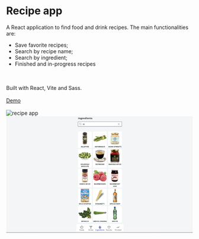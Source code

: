 # Recipe app

A React application to find food and drink recipes. The main functionalities are:
- Save favorite recipes;
- Search by recipe name;
- Search by ingredient;
- Finished and in-progress recipes
<br>
<br>
Built with React, Vite and Sass.
<br>
<br>
<a href="https://recipe-app-flame.vercel.app/">Demo</a>
<br>
<br>
<img src="./src/assets/recipe-app.gif" alt="recipe app" />
<img src="./src/assets/recipe-app.png" alt="recipe app" />
